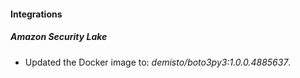
#### Integrations

##### Amazon Security Lake

- Updated the Docker image to: *demisto/boto3py3:1.0.0.4885637*.

